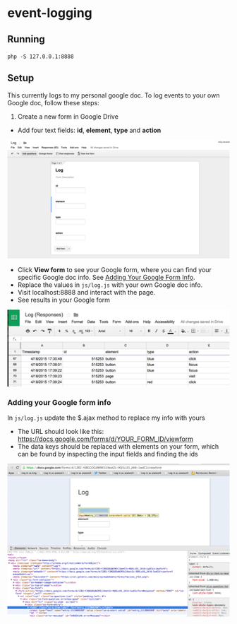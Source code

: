 # event-logging

## Running

`php -S 127.0.0.1:8888`

## Setup

This currently logs to my personal google doc. To log events to your own Google doc, follow these steps:

1. Create a new form in Google Drive
* Add four text fields: **id**, **element**, **type** and **action**

 ![Finding form id](/images/form.png)
* Click **View form** to see your Google form, where you can find your specific Google doc info. See [Adding Your Google Form Info](#googleform).
* Replace the values in `js/log.js` with your own Google doc info.
* Visit localhost:8888 and interact with the page.
* See results in your Google form

 ![Finding form id](/images/spreadsheet.png)


### <a name="googleform">Adding your Google form info</a>

In `js/log.js` update the $.ajax method to replace my info with yours
* The URL should look like this:  https://docs.google.com/forms/d/YOUR_FORM_ID/viewform
* The data keys should be replaced with elements on your form, which can be found by inspecting the input fields and finding the ids

 ![Finding form id](/images/formids.png)
